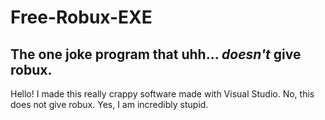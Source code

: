 # Free-Robux-EXE
## The one joke program that uhh... *doesn't* give robux.
Hello! I made this really crappy software made with Visual Studio.
No, this does not give robux. Yes, I am incredibly stupid.
